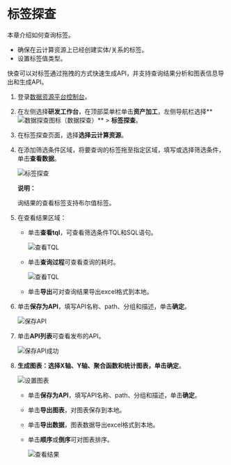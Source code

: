 # 标签探查

本章介绍如何查询标签。

-   确保在云计算资源上已经创建实体/关系的标签。
-   设置标签值类型。

快查可以对标签通过拖拽的方式快速生成API，并支持查询结果分析和图表信息导出和生成API。

1.  登录[数据资源平台控制台](https://dataq.console.aliyun.com)。

2.  在左侧选择**研发工作台**，在顶部菜单栏单击**资产加工**，左侧导航栏选择**![数据探查](https://static-aliyun-doc.oss-accelerate.aliyuncs.com/assets/img/zh-CN/1196800161/p203993.png)图标（数据探查）** \> **标签探查**。

3.  在标签探查页面，选择**选择云计算资源**。

4.  在添加筛选条件区域，将要查询的标签拖至指定区域，填写或选择筛选条件，单击**查看数据**。

    ![标签探查](https://static-aliyun-doc.oss-accelerate.aliyuncs.com/assets/img/zh-CN/5900330161/p204023.png)

    **说明：**

    询结果的查看标签支持布尔值标签。

5.  在查看结果区域：

    -   单击**查看tql**，可查看筛选条件TQL和SQL语句。

        ![查看TQL](https://static-aliyun-doc.oss-accelerate.aliyuncs.com/assets/img/zh-CN/0223117951/p79292.png)

    -   单击**查询过程**可查看查询的耗时。

        ![查看TQL](https://static-aliyun-doc.oss-accelerate.aliyuncs.com/assets/img/zh-CN/0223117951/p79291.png)

    -   单击**导出**可对查询结果导出excel格式到本地。
6.  单击**保存为API**，填写API名称、path、分组和描述，单击**确定**。

    ![保存API](https://static-aliyun-doc.oss-accelerate.aliyuncs.com/assets/img/zh-CN/0223117951/p62170.png)

7.  单击**API列表**可查看发布的API。

    ![保存API成功](https://static-aliyun-doc.oss-accelerate.aliyuncs.com/assets/img/zh-CN/0223117951/p62166.png)

8.  **生成图表：**选择X轴、Y轴、聚合函数和统计图表，单击**确定**。

    ![设置图表](https://static-aliyun-doc.oss-accelerate.aliyuncs.com/assets/img/zh-CN/0223117951/p79876.png)

    -   单击**保存为API**，填写API名称、path、分组和描述，单击**确定**。
    -   单击**导出图表**，对图表保存到本地。
    -   单击**导出数据**，图表数据导出excel格式到本地。
    -   单击**顺序**或**倒序**可对图表排序。

        ![查看结果](https://static-aliyun-doc.oss-accelerate.aliyuncs.com/assets/img/zh-CN/0223117951/p79879.png)


